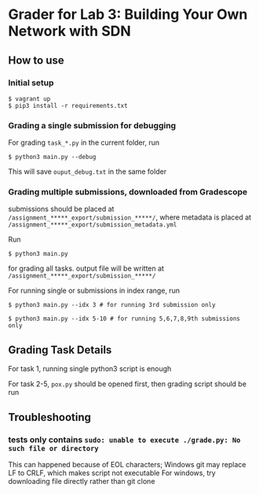 # Grader for Lab 3: Building Your Own Network with SDN

## How to use

### Initial setup

```
$ vagrant up
$ pip3 install -r requirements.txt
```

### Grading a single submission for debugging

For grading `task_*.py` in the current folder, run
```
$ python3 main.py --debug
```
This will save `ouput_debug.txt` in the same folder


### Grading multiple submissions, downloaded from Gradescope

submissions should be placed at `/assignment_*****_export/submission_*****/`, where metadata is placed at `/assignment_*****_export/submission_metadata.yml`

Run
```
$ python3 main.py
```

for grading all tasks. output file will be written at `/assignment_*****_export/submission_*****/`

For running single or submissions in index range, run


```
$ python3 main.py --idx 3 # for running 3rd submission only
```
```
$ python3 main.py --idx 5-10 # for running 5,6,7,8,9th submissions only
```

## Grading Task Details

For task 1, running single python3 script is enough

For task 2-5, `pox.py` should be opened first, then grading script should be run

## Troubleshooting

### tests only contains `sudo: unable to execute ./grade.py: No such file or directory`

This can happened because of EOL characters; Windows git may replace LF to CRLF, which makes script not executable
For windows, try downloading file directly rather than git clone

